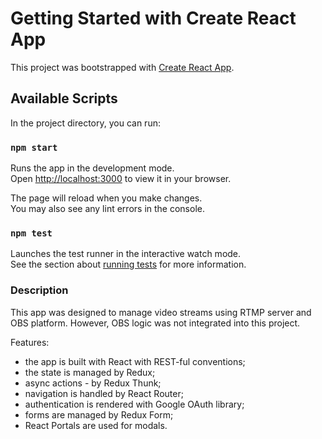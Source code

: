 # Getting Started with Create React App

This project was bootstrapped with [Create React App](https://github.com/facebook/create-react-app).

## Available Scripts

In the project directory, you can run:

### `npm start`

Runs the app in the development mode.\
Open [http://localhost:3000](http://localhost:3000) to view it in your browser.

The page will reload when you make changes.\
You may also see any lint errors in the console.

### `npm test`

Launches the test runner in the interactive watch mode.\
See the section about [running tests](https://facebook.github.io/create-react-app/docs/running-tests) for more information.

### Description

This app was designed to manage video streams using RTMP server and OBS platform. However, OBS logic was not integrated into this project.

Features:

- the app is built with React with REST-ful conventions;
- the state is managed by Redux;
- async actions - by Redux Thunk;
- navigation is handled by React Router;
- authentication is rendered with Google OAuth library;
- forms are managed by Redux Form;
- React Portals are used for modals.
